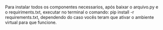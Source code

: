 Para instalar todos os componentes necessarios, após baixar o arquivo.py e o requiriments.txt, executar no terminal o comando: pip install -r requirements.txt, dependendo do caso vocês teram que ativar o ambiente virtual para que funcione.
